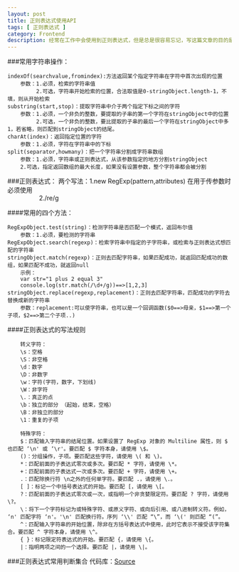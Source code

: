 ```yaml
---
layout: post
title: 正则表达式使用API
tags: [ 正则表达式 ]
category: Frontend
description: 经常在工作中会使用到正则表达式，但是总是很容易忘记，写这篇文章的目的是在帮助我记忆正则表达式的常用语法，希望遇到写正则的时候看这篇文章立马就会了。
---
```

[Source]: https://github.com/matthew-sun/matthew-sun.github.com/blob/master/labs/regexp/validate.js

###常用字符串操作：

	indexOf(searchvalue,fromindex):方法返回某个指定字符串在字符中首次出现的位置
		参数：1.必须，检索的字符串值
             2.可选，字符串开始检索的位置，合法取值是0-stringObject.length-1，不填，则从开始检索
	substring(start,stop)：提取字符串中介于两个指定下标之间的字符
		参数：1.必须，一个非负的整数，要提取的子串的第一个字符在stringObject中的位置
             2.可选，一个非负的整数，要比提取的子串的最后一个字符在stringObject中多1，若省略，则匹配到stringObject的结尾。
	charAt(index)：返回指定位置的字符
        参数：1.必须，字符在字符串中的下标
	split(separator,howmany)：把一个字符串分割成字符串数组
        参数：1.必须，字符串或正则表达式，从该参数指定的地方分割stringObject
		2.可选，指定返回数组的最大长度，如果没有设置参数，整个字符串都会被分割


###正则表达式：
两个写法：1.new RegExp(pattern,attributes)  在用于传参数时必须使用<br>
&nbsp;&nbsp;&nbsp;&nbsp;&nbsp;&nbsp;&nbsp;&nbsp;&nbsp;&nbsp;&nbsp;&nbsp;&nbsp;&nbsp;&nbsp;&nbsp;&nbsp;
2./re/g

####常用的四个方法：
	
	RegExpObject.test(string)：检测字符串是否匹配一个模式，返回布尔值
		参数：1.必须，要检测的字符串
	RegExpObject.search(regexp)：检索字符串中指定的子字符串，或检索与正则表达式想匹配的字符串
	stringObject.match(regexp)：正则去匹配字符串，如果匹配成功，就返回匹配成功的数组，如果匹配不成功，就返回null
		示例：
		var str="1 plus 2 equal 3"
		console.log(str.match(/\d+/g))==>[1,2,3]
	stringObject.replace(regexp,replacement)：正则去匹配字符串，匹配成功的字符去替换成新的字符串
		参数：replacement:可以使字符串，也可以是一个回调函数($0==>母亲，$1==>第一个子项，$2==>第二个子项..)

####正则表达式的写法规则

		转义字符：
		\s：空格
		\S：非空格
		\d：数字
		\D：非数字
		\w：字符(字符，数字，下划线)
		\W：非字符
		\.：真正的点
		\b：独立的部分 （起始，结束，空格）
		\B：非独立的部分
		\1：重复的子项

		特殊字符：
		$：匹配输入字符串的结尾位置。如果设置了 RegExp 对象的 Multiline 属性，则 $ 也匹配 ‘\n' 或 ‘\r'。要匹配 $ 字符本身，请使用 \$。
		()：分组操作，子项。要匹配这些字符，请使用 \( 和 \)。
		*：匹配前面的子表达式零次或多次。要匹配 * 字符，请使用 \*。
		+：匹配前面的子表达式一次或多次。要匹配 + 字符，请使用 \+。
		.：匹配除换行符 \n之外的任何单字符。要匹配 .，请使用 \.。
		[ ]：标记一个中括号表达式的开始。要匹配 [，请使用 \[。
		?：匹配前面的子表达式零次或一次，或指明一个非贪婪限定符。要匹配 ? 字符，请使用 \?。
		\：将下一个字符标记为或特殊字符、或原义字符、或向后引用、或八进制转义符。例如， ‘n' 匹配字符 ‘n'。'\n' 匹配换行符。序列 ‘\\' 匹配 “\”，而 ‘\(' 则匹配 “(”。
		^：匹配输入字符串的开始位置，除非在方括号表达式中使用，此时它表示不接受该字符集合。要匹配 ^ 字符本身，请使用 \^。
		{ }：标记限定符表达式的开始。要匹配 {，请使用 \{。
		|：指明两项之间的一个选择。要匹配 |，请使用 \|。

###正则表达式常用判断集合
代码库：[Source]
